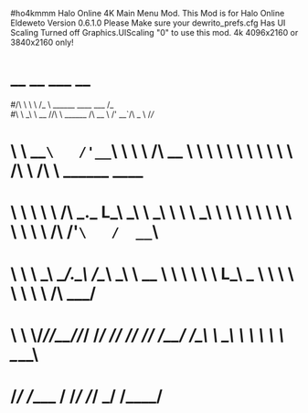 #ho4kmmm
Halo Online 4K Main Menu Mod.
This Mod is for Halo Online Eldeweto Version 0.6.1.0
Please Make sure your dewrito_prefs.cfg Has UI Scaling Turned off Graphics.UIScaling "0" to use this mod.
4k 4096x2160 or 3840x2160 only!
# __  __              ___                                           __
#/\ \ \ \            /\_ \              ______     ____     ___    /\_\
#\ \ \_\ \      __   \//\ \    ______  /\  __ \  /\' __`/\  \_  \  \/_/_
# \ \  __`\   /'__`\   \ \ \  /\  __ \ \ \ \ \ \ \ \ \ \  \  \/\ \   /\ \    ______      ____
#  \ \ \ \ \ /\ \_\.\_  L_\ \_\ \ \_\ \ \ \ \_\ \ \ \ \ \  \  \ \ \  \ \ \  /\  /\'`\   /  __`\
#   \ \ \ \_\\ \__/.\_\ /\____\\ \_____\ \ \____ \ \ \ \ \  \  L_\ \_ \ \ \ \ \ \ \  \ /\  ___/
#    \ \ \\/_/\/__/\/_/ \/____/ \/_____/  \/_____/  \/_/ /__/ /\_____\ \ \_\ \ \ \ \  \\ \____\
#     \/_/                                                    \/____ /  \/_/  \/_/  \_/ \/____/
